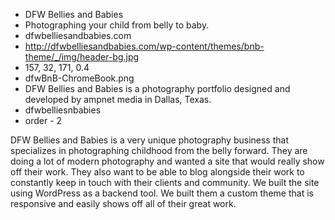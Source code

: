 * DFW Bellies and Babies
* Photographing your child from belly to baby.
* dfwbelliesandbabies.com
* http://dfwbelliesandbabies.com/wp-content/themes/bnb-theme/_/img/header-bg.jpg
* 157, 32, 171, 0.4
* dfwBnB-ChromeBook.png
* DFW Bellies and Babies is a photography portfolio designed and developed by ampnet media in Dallas, Texas.
* dfwbelliesnbabies
* order - 2

DFW Bellies and Babies is a very unique photography business that specializes in photographing childhood from the belly forward. They are doing a lot of modern photography and wanted a site that would really show off their work. They also want to be able to blog alongside their work to constantly keep in touch with their clients and community. We built the site using WordPress as a backend tool. We built them a custom theme that is responsive and easily shows off all of their great work.


